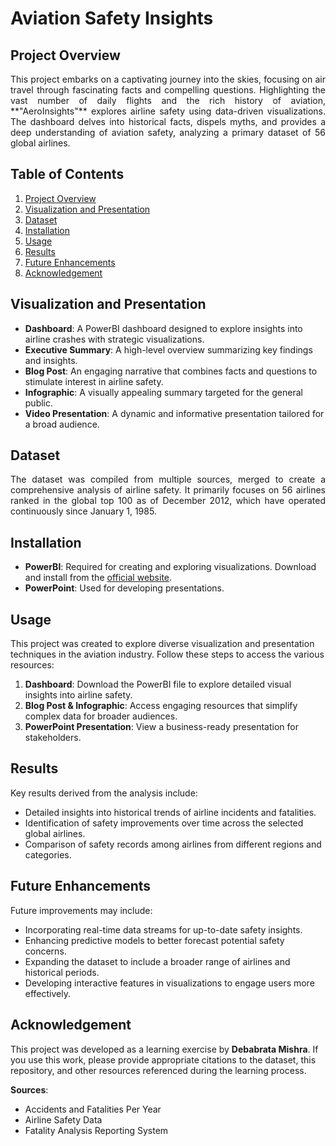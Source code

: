 # Aviation Safety Insights

## Project Overview
<p align="justify">
This project embarks on a captivating journey into the skies, focusing on air travel through fascinating facts and compelling questions. Highlighting the vast number of daily flights and the rich history of aviation, **"AeroInsights"** explores airline safety using data-driven visualizations. The dashboard delves into historical facts, dispels myths, and provides a deep understanding of aviation safety, analyzing a primary dataset of 56 global airlines.
</p>

## Table of Contents
1. [Project Overview](#project-overview)
2. [Visualization and Presentation](#visualization-and-presentation)
3. [Dataset](#dataset)
4. [Installation](#installation)
5. [Usage](#usage)
6. [Results](#results)
7. [Future Enhancements](#future-enhancements)
8. [Acknowledgement](#acknowledgement)

## Visualization and Presentation
- **Dashboard**: A PowerBI dashboard designed to explore insights into airline crashes with strategic visualizations.
- **Executive Summary**: A high-level overview summarizing key findings and insights.
- **Blog Post**: An engaging narrative that combines facts and questions to stimulate interest in airline safety.
- **Infographic**: A visually appealing summary targeted for the general public.
- **Video Presentation**: A dynamic and informative presentation tailored for a broad audience.

## Dataset
<p align="justify">
The dataset was compiled from multiple sources, merged to create a comprehensive analysis of airline safety. It primarily focuses on 56 airlines ranked in the global top 100 as of December 2012, which have operated continuously since January 1, 1985.
</p>

## Installation
- **PowerBI**: Required for creating and exploring visualizations. Download and install from the [official website](https://powerbi.microsoft.com/).
- **PowerPoint**: Used for developing presentations.

## Usage
This project was created to explore diverse visualization and presentation techniques in the aviation industry. Follow these steps to access the various resources:
1. **Dashboard**: Download the PowerBI file to explore detailed visual insights into airline safety.
2. **Blog Post & Infographic**: Access engaging resources that simplify complex data for broader audiences.
3. **PowerPoint Presentation**: View a business-ready presentation for stakeholders.

## Results
Key results derived from the analysis include:
- Detailed insights into historical trends of airline incidents and fatalities.
- Identification of safety improvements over time across the selected global airlines.
- Comparison of safety records among airlines from different regions and categories.

## Future Enhancements
Future improvements may include:
- Incorporating real-time data streams for up-to-date safety insights.
- Enhancing predictive models to better forecast potential safety concerns.
- Expanding the dataset to include a broader range of airlines and historical periods.
- Developing interactive features in visualizations to engage users more effectively.

## Acknowledgement
This project was developed as a learning exercise by **Debabrata Mishra**. If you use this work, please provide appropriate citations to the dataset, this repository, and other resources referenced during the learning process.

**Sources**:
- Accidents and Fatalities Per Year
- Airline Safety Data
- Fatality Analysis Reporting System
